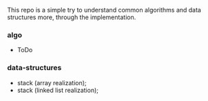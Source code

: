 This repo is a simple try to understand common algorithms and data structures more, through the implementation.

### algo
* ToDo 

### data-structures
* stack (array realization);
* stack (linked list realization);